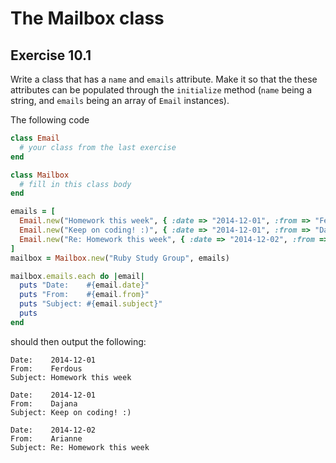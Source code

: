 # The Mailbox class

## Exercise 10.1

Write a class that has a `name` and `emails` attribute. Make it so that the
these attributes can be populated through the `initialize` method (`name`
being a string, and `emails` being an array of `Email` instances).

The following code

```ruby
class Email
  # your class from the last exercise
end

class Mailbox
  # fill in this class body
end

emails = [
  Email.new("Homework this week", { :date => "2014-12-01", :from => "Ferdous" }),
  Email.new("Keep on coding! :)", { :date => "2014-12-01", :from => "Dajana" }),
  Email.new("Re: Homework this week", { :date => "2014-12-02", :from => "Ariane" })
]
mailbox = Mailbox.new("Ruby Study Group", emails)

mailbox.emails.each do |email|
  puts "Date:    #{email.date}"
  puts "From:    #{email.from}"
  puts "Subject: #{email.subject}"
  puts
end
```

should then output the following:

```
Date:    2014-12-01
From:    Ferdous
Subject: Homework this week

Date:    2014-12-01
From:    Dajana
Subject: Keep on coding! :)

Date:    2014-12-02
From:    Arianne
Subject: Re: Homework this week
```
